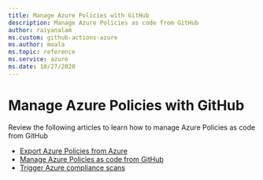 ```yaml
--- 
title: Manage Azure Policies with GitHub  
description: Manage Azure Policies as code from GitHub 
author: raiyanalam 
ms.custom: github-actions-azure
ms.author: moala 
ms.topic: reference
ms.service: azure 
ms.date: 10/27/2020
---
```



# Manage Azure Policies with GitHub

Review the following articles to learn how to manage Azure Policies as code from GitHub

- [Export Azure Policies from Azure](/azure/governance/policy/how-to/export-resources)   
- [Manage Azure Policies as code from GitHub](/azure/governance/policy/tutorials/policy-as-code-github)
- [Trigger Azure compliance scans](/azure/governance/policy/how-to/get-compliance-data#on-demand-evaluation-scan)